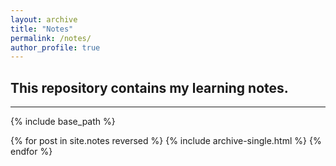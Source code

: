 ```yaml
---
layout: archive
title: "Notes"
permalink: /notes/
author_profile: true
---
```

This repository contains my learning notes.
---
---
{% include base_path %}

{% for post in site.notes reversed %}
  {% include archive-single.html %}
{% endfor %}
